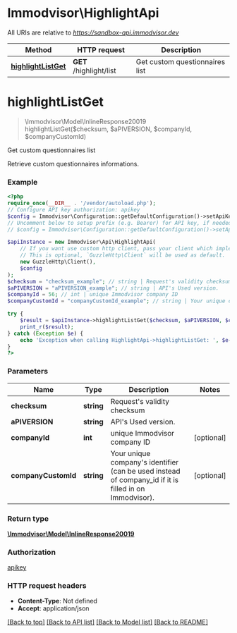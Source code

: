 # Immodvisor\HighlightApi

All URIs are relative to *https://sandbox-api.immodvisor.dev*

Method | HTTP request | Description
------------- | ------------- | -------------
[**highlightListGet**](HighlightApi.md#highlightlistget) | **GET** /highlight/list | Get custom questionnaires list

# **highlightListGet**
> \Immodvisor\Model\InlineResponse20019 highlightListGet($checksum, $aPIVERSION, $companyId, $companyCustomId)

Get custom questionnaires list

Retrieve custom questionnaires informations.

### Example
```php
<?php
require_once(__DIR__ . '/vendor/autoload.php');
// Configure API key authorization: apikey
$config = Immodvisor\Configuration::getDefaultConfiguration()->setApiKey('APIKEY', 'YOUR_API_KEY');
// Uncomment below to setup prefix (e.g. Bearer) for API key, if needed
// $config = Immodvisor\Configuration::getDefaultConfiguration()->setApiKeyPrefix('APIKEY', 'Bearer');

$apiInstance = new Immodvisor\Api\HighlightApi(
    // If you want use custom http client, pass your client which implements `GuzzleHttp\ClientInterface`.
    // This is optional, `GuzzleHttp\Client` will be used as default.
    new GuzzleHttp\Client(),
    $config
);
$checksum = "checksum_example"; // string | Request's validity checksum
$aPIVERSION = "aPIVERSION_example"; // string | API's Used version.
$companyId = 56; // int | unique Immodvisor company ID
$companyCustomId = "companyCustomId_example"; // string | Your unique company's identifier (can be used instead of company_id if it is filled in on Immodvisor).

try {
    $result = $apiInstance->highlightListGet($checksum, $aPIVERSION, $companyId, $companyCustomId);
    print_r($result);
} catch (Exception $e) {
    echo 'Exception when calling HighlightApi->highlightListGet: ', $e->getMessage(), PHP_EOL;
}
?>
```

### Parameters

Name | Type | Description  | Notes
------------- | ------------- | ------------- | -------------
 **checksum** | **string**| Request&#x27;s validity checksum |
 **aPIVERSION** | **string**| API&#x27;s Used version. |
 **companyId** | **int**| unique Immodvisor company ID | [optional]
 **companyCustomId** | **string**| Your unique company&#x27;s identifier (can be used instead of company_id if it is filled in on Immodvisor). | [optional]

### Return type

[**\Immodvisor\Model\InlineResponse20019**](../Model/InlineResponse20019.md)

### Authorization

[apikey](../../README.md#apikey)

### HTTP request headers

 - **Content-Type**: Not defined
 - **Accept**: application/json

[[Back to top]](#) [[Back to API list]](../../README.md#documentation-for-api-endpoints) [[Back to Model list]](../../README.md#documentation-for-models) [[Back to README]](../../README.md)

